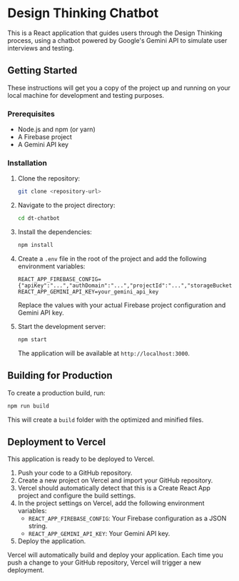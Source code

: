 # Design Thinking Chatbot

This is a React application that guides users through the Design Thinking process, using a chatbot powered by Google's Gemini API to simulate user interviews and testing.

## Getting Started

These instructions will get you a copy of the project up and running on your local machine for development and testing purposes.

### Prerequisites

- Node.js and npm (or yarn)
- A Firebase project
- A Gemini API key

### Installation

1. Clone the repository:
   ```sh
   git clone <repository-url>
   ```
2. Navigate to the project directory:
   ```sh
   cd dt-chatbot
   ```
3. Install the dependencies:
   ```sh
   npm install
   ```
4. Create a `.env` file in the root of the project and add the following environment variables:

   ```
   REACT_APP_FIREBASE_CONFIG={"apiKey":"...","authDomain":"...","projectId":"...","storageBucket":"...","messagingSenderId":"...","appId":"..."}
   REACT_APP_GEMINI_API_KEY=your_gemini_api_key
   ```

   Replace the values with your actual Firebase project configuration and Gemini API key.

5. Start the development server:
   ```sh
   npm start
   ```

   The application will be available at `http://localhost:3000`.

## Building for Production

To create a production build, run:

```sh
npm run build
```

This will create a `build` folder with the optimized and minified files.

## Deployment to Vercel

This application is ready to be deployed to Vercel.

1. Push your code to a GitHub repository.
2. Create a new project on Vercel and import your GitHub repository.
3. Vercel should automatically detect that this is a Create React App project and configure the build settings.
4. In the project settings on Vercel, add the following environment variables:
   - `REACT_APP_FIREBASE_CONFIG`: Your Firebase configuration as a JSON string.
   - `REACT_APP_GEMINI_API_KEY`: Your Gemini API key.
5. Deploy the application.

Vercel will automatically build and deploy your application. Each time you push a change to your GitHub repository, Vercel will trigger a new deployment.
